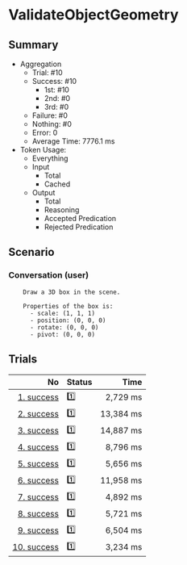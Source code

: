 # ValidateObjectGeometry
## Summary
  - Aggregation
    - Trial: #10
    - Success: #10
      - 1st: #10
      - 2nd: #0
      - 3rd: #0
    - Failure: #0
    - Nothing: #0
    - Error: 0
    - Average Time: 7776.1 ms
  - Token Usage:
    - Everything
    - Input
      - Total
      - Cached
    - Output
      - Total
      - Reasoning
      - Accepted Predication
      - Rejected Predication

## Scenario
### Conversation (user)

        Draw a 3D box in the scene.

        Properties of the box is:
          - scale: (1, 1, 1)
          - position: (0, 0, 0)
          - rotate: (0, 0, 0)
          - pivot: (0, 0, 0)
      

## Trials
No | Status | Time
---:|:-------|------:
[1. success](./trials/1.success.json) | 1️⃣ | 2,729 ms
[2. success](./trials/2.success.json) | 1️⃣ | 13,384 ms
[3. success](./trials/3.success.json) | 1️⃣ | 14,887 ms
[4. success](./trials/4.success.json) | 1️⃣ | 8,796 ms
[5. success](./trials/5.success.json) | 1️⃣ | 5,656 ms
[6. success](./trials/6.success.json) | 1️⃣ | 11,958 ms
[7. success](./trials/7.success.json) | 1️⃣ | 4,892 ms
[8. success](./trials/8.success.json) | 1️⃣ | 5,721 ms
[9. success](./trials/9.success.json) | 1️⃣ | 6,504 ms
[10. success](./trials/10.success.json) | 1️⃣ | 3,234 ms